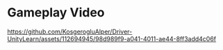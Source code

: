 # Gameplay Video

https://github.com/KosgerogluAlper/Driver-UnityLearn/assets/112694945/98d989f9-a041-4011-ae44-8ff3add4c06f


